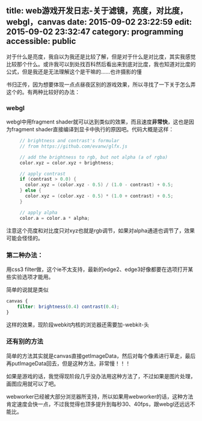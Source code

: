 title: web游戏开发日志-关于滤镜，亮度，对比度，webgl，canvas
date: 2015-09-02 23:22:59
edit: 2015-09-02 23:32:47
category: programming
accessible: public
---

对于什么是亮度，我自以为我还是比较了解，但是对于什么是对比度，其实我感觉比较那个什么。或许我可以到处找百科然后看出来到底对比度，我也知道对比度的公式，但是我还是无法理解这个是干嘛的……也许摄影的懂

书归正传，因为想要体现一点点昼夜区别的游戏效果，所以寻找了一下关于怎么弄这个的。有两种比较好的办法：

### webgl

webgl中用fragment shader就可以达到类似的效果，而且速度**非常快**，这也是因为fragment shader直接编译到显卡中执行的原因吧。代码大概是这样：
```c++
     // brightness and contrast's formular
     // from https://github.com/evanw/glfx.js

     // add the brightness to rgb, but not alpha (a of rgba)
     color.xyz = color.xyz + brightness;

     // apply contrast
     if (contrast > 0.0) {
       color.xyz = (color.xyz - 0.5) / (1.0 - contrast) + 0.5;
     } else {
       color.xyz = (color.xyz - 0.5) * (1.0 + contrast) + 0.5;
     }

     // apply alpha
     color.a = color.a * alpha;
```

注意这个亮度和对比度只对xyz也就是rgb调节，如果对alpha通道也调节了，效果可能会怪怪的。

### 第二种办法：

用css3 filter做，这个ie不太支持，最新的edge2、edge3好像都要在选项打开某些实验选项才能用。

简单的说就是类似
```css
canvas {
    filter: brightness(0.4) contrast(0.4);
}
```

这样的效果，现阶段webkit内核的浏览器还需要加-webkit-头

### 还有别的方法

简单的方法其实就是canvas直接getImageData，然后对每个像素进行草走，最后再putImageData回去，但是这种方法，非常慢！！！

如果是游戏的话，我觉得现阶段几乎没办法用这种方法了，不过如果是图片处理，画图应用就可以了吧。

webworker已经被大部分浏览器所支持，所以如果用webworker的话，这种方法肯定速度会快一点，不过我觉得也顶多提升到每秒30、40fps，跟webgl还远远不能比。